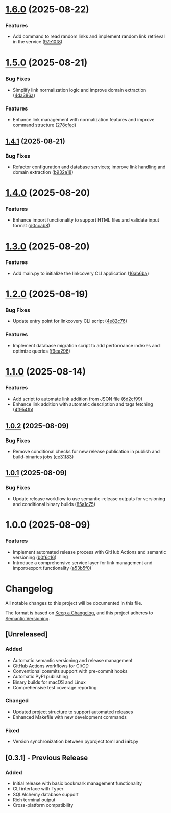 # [1.6.0](https://github.com/arian24b/linkcovery/compare/v1.5.0...v1.6.0) (2025-08-22)


### Features

* Add command to read random links and implement random link retrieval in the service ([97e10f8](https://github.com/arian24b/linkcovery/commit/97e10f836153cf39715e9ffe4073c22bbac7469b))

# [1.5.0](https://github.com/arian24b/linkcovery/compare/v1.4.1...v1.5.0) (2025-08-21)


### Bug Fixes

* Simplify link normalization logic and improve domain extraction ([4da386a](https://github.com/arian24b/linkcovery/commit/4da386a7c4072514756de401a05e416392f1d847))


### Features

* Enhance link management with normalization features and improve command structure ([278cfed](https://github.com/arian24b/linkcovery/commit/278cfed8d9adf05e2378a40ddd1fc2e05b960ef6))

## [1.4.1](https://github.com/arian24b/linkcovery/compare/v1.4.0...v1.4.1) (2025-08-21)


### Bug Fixes

* Refactor configuration and database services; improve link handling and domain extraction ([b932a18](https://github.com/arian24b/linkcovery/commit/b932a185a8afa798d9bd49d4a7cf8d8c2cf8322f))

# [1.4.0](https://github.com/arian24b/linkcovery/compare/v1.3.0...v1.4.0) (2025-08-20)


### Features

* Enhance import functionality to support HTML files and validate input format ([d0ccab8](https://github.com/arian24b/linkcovery/commit/d0ccab85c1ad144a36f4b889cb70b0f788566396))

# [1.3.0](https://github.com/arian24b/linkcovery/compare/v1.2.0...v1.3.0) (2025-08-20)


### Features

* Add main.py to initialize the linkcovery CLI application ([16ab6ba](https://github.com/arian24b/linkcovery/commit/16ab6ba2bce335b8bf7a632096a71de771fa925c))

# [1.2.0](https://github.com/arian24b/linkcovery/compare/v1.1.0...v1.2.0) (2025-08-19)


### Bug Fixes

* Update entry point for linkcovery CLI script ([4e82c76](https://github.com/arian24b/linkcovery/commit/4e82c766d4f668e37139a1c514f2df96524ab02c))


### Features

* Implement database migration script to add performance indexes and optimize queries ([f9ea296](https://github.com/arian24b/linkcovery/commit/f9ea296bc1260801a850e9e1438c18c29a8ad7bd))

# [1.1.0](https://github.com/arian24b/linkcovery/compare/v1.0.2...v1.1.0) (2025-08-14)


### Features

* Add script to automate link addition from JSON file ([6d2cf99](https://github.com/arian24b/linkcovery/commit/6d2cf99a6220d90db3bcef0fbe8358a3f895ccc9))
* Enhance link addition with automatic description and tags fetching ([4f954fb](https://github.com/arian24b/linkcovery/commit/4f954fbea330b2d52083322abc5c0b4f46aca53a))

## [1.0.2](https://github.com/arian24b/linkcovery/compare/v1.0.1...v1.0.2) (2025-08-09)


### Bug Fixes

* Remove conditional checks for new release publication in publish and build-binaries jobs ([ee31f83](https://github.com/arian24b/linkcovery/commit/ee31f83b77e4a0f131e02d3eea0c550d24f0c0e0))

## [1.0.1](https://github.com/arian24b/linkcovery/compare/v1.0.0...v1.0.1) (2025-08-09)


### Bug Fixes

* Update release workflow to use semantic-release outputs for versioning and conditional binary builds ([85a1c75](https://github.com/arian24b/linkcovery/commit/85a1c75c68757a15e83dd52c0f83eb2afd8b55cb))

# 1.0.0 (2025-08-09)


### Features

* Implement automated release process with GitHub Actions and semantic versioning ([b0f6c16](https://github.com/arian24b/linkcovery/commit/b0f6c168dab457097ade38d3bcb4ed9342007c87))
* Introduce a comprehensive service layer for link management and import/export functionality ([a53b5f0](https://github.com/arian24b/linkcovery/commit/a53b5f0db764af7cf979c9faea5636992a33d18d))

# Changelog

All notable changes to this project will be documented in this file.

The format is based on [Keep a Changelog](https://keepachangelog.com/en/1.0.0/),
and this project adheres to [Semantic Versioning](https://semver.org/spec/v2.0.0.html).

## [Unreleased]

### Added
- Automatic semantic versioning and release management
- GitHub Actions workflows for CI/CD
- Conventional commits support with pre-commit hooks
- Automatic PyPI publishing
- Binary builds for macOS and Linux
- Comprehensive test coverage reporting

### Changed
- Updated project structure to support automated releases
- Enhanced Makefile with new development commands

### Fixed
- Version synchronization between pyproject.toml and __init__.py

## [0.3.1] - Previous Release

### Added
- Initial release with basic bookmark management functionality
- CLI interface with Typer
- SQLAlchemy database support
- Rich terminal output
- Cross-platform compatibility
